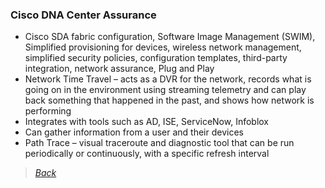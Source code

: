 ### Cisco DNA Center Assurance  
* Cisco SDA fabric configuration, Software Image Management (SWIM), Simplified provisioning for devices, wireless network management, simplified security policies, configuration templates, third-party integration, network assurance, Plug and Play  
* Network Time Travel – acts as a DVR for the network, records what is going on in the environment using streaming telemetry and can play back something that happened in the past, and shows how network is performing  
* Integrates with tools such as AD, ISE, ServiceNow, Infoblox  
* Can gather information from a user and their devices  
* Path Trace – visual traceroute and diagnostic tool that can be run periodically or continuously, with a specific refresh interval  


> *[Back](https://github.com/network-dluong/CCNP-ENCOR/tree/4.0-Network-Assurance)*
